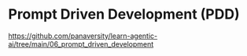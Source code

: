 # Prompt Driven Development (PDD)

https://github.com/panaversity/learn-agentic-ai/tree/main/06_prompt_driven_development
